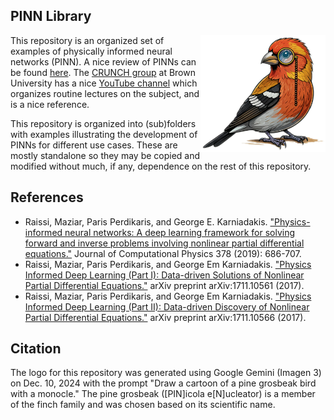 PINN Library
---
<img src="logo_no.png" align="right" width=200 />

This repository is an organized set of examples of physically informed neural networks (PINN).  A nice review of PINNs can be found [here](https://www.nature.com/articles/s42254-021-00314-5).  The [CRUNCH group](https://sites.brown.edu/crunch-group/) at Brown University has a nice [YouTube channel](https://www.youtube.com/@CrunchGroup) which organizes routine lectures on the subject, and is a nice reference.

This repository is organized into (sub)folders with examples illustrating the development of PINNs for different use cases.  These are mostly standalone so they may be copied and modified without much, if any, dependence on the rest of this repository.

References
---

* Raissi, Maziar, Paris Perdikaris, and George E. Karniadakis. ["Physics-informed neural networks: A deep learning framework for solving forward and inverse problems involving nonlinear partial differential equations."](https://www.sciencedirect.com/science/article/pii/S0021999118307125) Journal of Computational Physics 378 (2019): 686-707.
* Raissi, Maziar, Paris Perdikaris, and George Em Karniadakis. ["Physics Informed Deep Learning (Part I): Data-driven Solutions of Nonlinear Partial Differential Equations."](https://arxiv.org/abs/1711.10561) arXiv preprint arXiv:1711.10561 (2017).
* Raissi, Maziar, Paris Perdikaris, and George Em Karniadakis. ["Physics Informed Deep Learning (Part II): Data-driven Discovery of Nonlinear Partial Differential Equations."](https://arxiv.org/abs/1711.10566) arXiv preprint arXiv:1711.10566 (2017).

Citation
---
The logo for this repository was generated using Google Gemini (Imagen 3) on Dec. 10, 2024 with the prompt "Draw a cartoon of a pine grosbeak bird with a monocle."  The pine grosbeak ([PIN]icola e[N]ucleator) is a member of the finch family and was chosen based on its scientific name.
